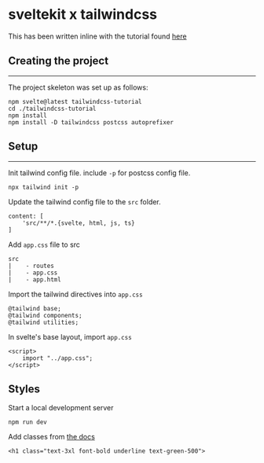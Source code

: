 # sveltekit x tailwindcss

This has been written inline with the tutorial found [here](https://www.youtube.com/watch?v=A93LogPsEv8&ab_channel=simonswiss)

## Creating the project
---

The project skeleton was set up as follows:
```
npm svelte@latest tailwindcss-tutorial
cd ./tailwindcss-tutorial
npm install
npm install -D tailwindcss postcss autoprefixer
```

## Setup
---
Init tailwind config file. include `-p` for postcss config file.
```
npx tailwind init -p
```
Update the tailwind config file to the `src` folder.
```
content: [
    'src/**/*.{svelte, html, js, ts}
]
```

Add `app.css` file to src
```
src
|    - routes
|    - app.css
|    - app.html
```

Import the tailwind directives into `app.css`
```
@tailwind base;
@tailwind components;
@tailwind utilities;
```

In svelte's base layout, import `app.css`
```
<script>
    import "../app.css";
</script>
```

## Styles

Start a local development server
```
npm run dev
```

Add classes from [the docs](https://tailwindcss.com/docs)
```
<h1 class="text-3xl font-bold underline text-green-500">
```

